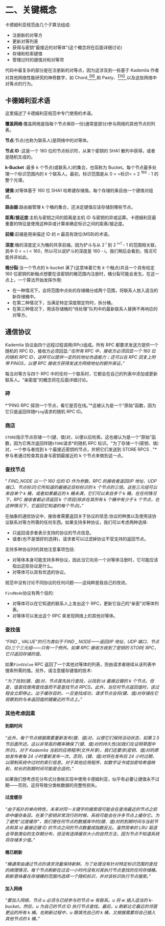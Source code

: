 # 二、关键概念

卡德姆利亚规范由几个子算法组成:

*   注册新的对等方
*   更新对等列表
*   获得与密钥“最接近的对等体”(这个概念将在后面详细讨论)
*   存储和检索键值
*   管理过时的键值对和对等项

代码中最复杂的部分是在注册新的对等点，因为这涉及到一些基于 Kademlia 作者对其他网络性能研究的神奇数字，如 Chord[<sup>【9】</sup>](The_Kademlia_Protocol_Succinctly_0020.htm#_ftn9)和 Pasty、[<sup>【10】</sup>](The_Kademlia_Protocol_Succinctly_0020.htm#_ftn10)以及这些网络中对等点的行为。

## 卡德姆利亚术语

这里描述了卡德姆利亚规范中专门使用的术语。

**覆盖网络**:覆盖网络是指每个节点保存一份(通常是部分)参与网络的其他节点的列表。

**节点**:节点(也称为联系人)是网络中的对等体。

**节点 ID** :这是一个 160 位的节点标识符，从某个密钥的 SHA1 散列中获得，或者是随机生成的。

**k-Bucket** :最多 k 个节点(或联系人)的集合，也简称为 Bucket。每个节点最多处理一个标识范围内的 *k* 个联系人。最初，标识范围是从 0 < =标识< = 2 <sup>160</sup> - 1 的整个光谱。

**键值**:对等体基于 160 位 SHA1 哈希键存储值。每个存储的条目由一个键值对组成。

**路由器**:路由器管理 k 个桶的集合，还决定键值应该存储到哪些节点。

**距离/接近度**:主机与密钥之间的距离是主机 ID 与密钥的异或运算。卡德姆利亚最重要的特征是使用这种异或计算来确定标识之间的距离/接近度。

**前缀**:前缀是用来描述 ID 的 *n* 最高有效位(MSB)的术语。

**深度**:桶的深度定义为桶的共享前缀。因为铲斗与从 2 <sup>i</sup> 到 2 <sup>i+1</sup> - 1 的范围相关联，其中 0 < = i < 160，所以可以说铲斗的深度是 160 - i。我们稍后会看到，情况可能并非如此。

**桶分裂**:当一个节点的 k-bucket 满了(这意味着它有 *k* 个触点)并且一个具有给定 160 位密钥的新触点想要在该密钥的桶范围内注册时，桶分裂可能会发生。在这一点上，一个算法开始发挥作用:

*   在一种情况下，会将范围中点处的存储桶分成两个范围，将联系人放入适当的新存储桶中。
*   在第二种情况下，当满足特定深度限定符时，拆分桶。
*   在第三种情况下，用该存储桶的“待处理”队列中的最新联系人替换不再响应的对等方。

## 通信协议

Kademlia 协议由四个远程过程调用(RPc)组成。所有 RPC 都要求发送方提供一个随机的 RPC ID，接收方必须回显:*“在所有 RPC 中，接收方必须回显一个 160 位的随机 RPC ID，这样可以提供一定的抗地址伪造能力；还可以在 RPC 回复上附带 PINGS，以便 RPC 接收方获得发送方网络地址的额外保证。”*

每当对等方与四个 RPC 中的任何一个联系时，它都会在自己的列表中添加或更新联系人。“亲密度”的概念将在后面详细讨论。

### 砰

*“PING RPC 探测一个节点，看它是否在线。”*这被认为是一个“原始”函数，因为它只是返回伴随`Ping`请求的随机 RPC ID。

### 商店

`STORE`指示节点存储一个(键，值)对，以便以后检索。这也被认为是一个“原始”函数，因为它再次返回伴随`STORE`请求*的随机 RPC 标识。"为了存储一个(密钥、值)对，一个参与者找到 k 个最接近密钥的节点，并把它们发送到 STORE RPCS . "*参与者通过检查其自身与密钥最接近的 k 个节点来做到这一点。

### 查找节点

" *FIND_NODE 以一个 160 位的 ID 作为参数。RPC 的接收者返回(IP 地址、UDP 端口、节点标识)它所知道的最接近目标标识的 k 个节点的三倍。这些三元组可以来自单个 k 桶，或者如果最近的 k 桶未满，它们可以来自多个 k 桶。在任何情况下，RPC 接收者都必须返回 k 个项目(除非在其所有 k 个桶中有少于 k 个节点，在这种情况下，它返回它知道的每个节点)。*”

在抽象的通信协议中，接收者需要返回关于协议的信息:协议的种类以及使用该协议联系对等方所需的任何东西。如果支持多种协议，我们可以考虑两种选择:

*   只返回请求者表示支持的协议的节点信息。
*   或者(也不是很好的选择)，请求者可以过滤掉协议不受支持的返回节点。

支持多种协议时的其他注意事项包括:

*   对等体本身可能支持多种协议，因此当它向另一个对等体注册时，它可能应该指出这些协议是什么。
*   对等体可以具有优选的协议。

规范中没有讨论不同协议的任何问题——这纯粹是我自己的改进。

`FindNode`协议有两个目的:

*   对等体可以在它知道的联系人上发出这个 RPC，更新它自己的“亲密”对等体列表。
*   对等体可以发出这个 RPC 来发现网络上的其他对等体。

### 查找值

*“FIND _ VALUE”的行为类似于 FIND _ NODE——返回(IP 地址、UDP 端口、节点 ID)三个三元组——只有一个例外。如果 RPC 接收方收到了密钥的 STORE RPC，它只返回存储的值。*

如果`FindValue` RPC 返回了一个其他对等体的列表，则由请求者继续从该列表中搜索所需的值。另外，请注意缓存键值的技术:

*“为了找到(键、值)对，节点首先执行查找，以找到 id 最接近键的 k 个节点。但是，值查找使用查找值而不是查找节点 RPCS。此外，当任何节点返回值时，该过程会立即停止。出于缓存目的，一旦查找成功，请求节点会将(键、值)对存储在它观察到的与未返回值的键最近的节点上。”*

### 其他考虑因素

#### 到期时间

*“此外，每个节点根据需要重新发布(键、值)对，以使它们保持活动状态，如第 2.5 节后面所述。这以非常高的概率确保了(键、值)对的持久性(如我们在证明草图中所示)。对于 Kademlia 当前的应用程序(文件共享)，我们还要求(密钥、值)对的原始发布者每 24 小时重新发布一次。否则，(键、值)对将在发布后 24 小时过期，以限制系统中过时的索引信息。对于其他应用程序，如数字证书或加密哈希值映射，较长的到期时间可能是合适的。”*

如果我们想考虑在分布式分类帐实现中使用卡德姆利亚，似乎有必要让键值永不过期——否则，这将导致分类帐数据的完整性损失。

#### 过度缓存

*“由于拓扑的单向特性，未来对同一关键字的搜索很可能会在查询最近的节点之前命中缓存条目。在某个密钥非常流行的时候，系统可能会在许多节点上缓存它。为了避免“过度缓存”，我们使任何节点的数据库中的(键、值)对的到期时间与当前节点和其 id 最接近键 ID 的节点之间的节点数量成指数反比。虽然简单的 LRU 驱逐会导致类似的生存期分布，但没有选择缓存大小的自然方法，因为节点不知道系统将存储多少值。”*

#### 桶已刷新

*“桶通常由通过节点的请求流量保持新鲜。为了处理没有针对特定标识范围的查找的病理情况，每个节点刷新在过去一小时内没有对其执行节点查找的任何存储桶。刷新意味着在存储桶的范围内选择一个随机标识，并对该标识执行节点搜索。”*

#### 加入网络

*“要加入网络，节点 u 必须与已经参与的节点 w 有联系。u 将 w 插入适当的 k-bucket。然后，u 为自己的节点 ID 执行节点查找。最后，u 刷新比它最近的邻居更远的所有 k 桶。在刷新过程中，u 既填充自己的 k 桶，又根据需要将自己插入其他节点的 k 桶。”*